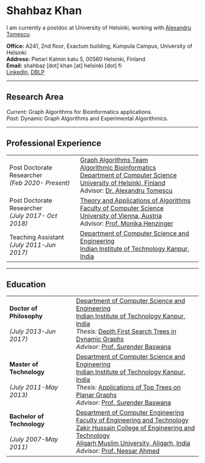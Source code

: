 # Shahbaz Khan
I am currently a postdoc at University of Helsinki, working with [Alexandru Tomescu](https://www.cs.helsinki.fi/u/tomescu/#).   

**Office:** A241, 2nd floor, Exactum building, Kumpula Campus, University of Helsinki  
**Address:** Pietari Kalmin katu 5, 00560 Helsinki, Finland  
**Email:** shahbaz \[dot\] khan \[at\] helsinki \[dot\] fi  
[LinkedIn](https://www.linkedin.com/in/khanshahbaz/), 
[DBLP](dblp.uni-trier.de/pers/k/Khan_0004:Shahbaz.html)

----------------------------------------

## Research Area
_Current:_ Graph Algorithms for Bioinformatics applications.  
_Past:_ Dynamic Graph Algorithms and Experimental Algorithmics.  

-------------------------------------

## Professional Experience
|  |  |
| :---------- | :-------- |
|Post Doctorate Researcher<br>_(Feb 2020- Present)_  | [Graph Algorithms Team](https://www2.helsinki.fi/en/researchgroups/algorithmic-bioinformatics/teams/graph-algorithms)<br>[Algorithmic Bioinformatics](https://www2.helsinki.fi/en/researchgroups/algorithmic-bioinformatics)<br> [Department of Computer Science](https://www2.helsinki.fi/en/computer-science)<br>  [University of Helsinki, Finland](https://www.helsinki.fi/en)<br> Advisor: [Dr. Alexandru Tomescu](https://www.cs.helsinki.fi/u/tomescu/#)|
| Post Doctorate Researcher<br>_(July 2017- Oct 2018)_ | [Theory and Applications of Algorithms](https://taa.cs.univie.ac.at/)<br> [Faculty of Computer Science](https://informatik.univie.ac.at/)<br>                         [University of Vienna, Austria](https://www.univie.ac.at/en/)<br>                       Advisor: [Prof. Monika Henzinger](https://taa.cs.univie.ac.at/team/person/40337/) | 
| Teaching Assistant<br>_(July 2011-Jun 2017)_ | [Department of Computer Science and Engineering](https://cse.iitk.ac.in/)<br> [Indian Institute of Technology Kanpur, India](https://www.iitk.ac.in/)|

----------------------------------------------------------
## Education

|      |     |
| :--- | :--- |
| **Doctor of Philosophy**<br><br>_(July 2013-Jun 2017)_ | [Department of Computer Science and Engineering](https://cse.iitk.ac.in/)<br>[Indian Institute of Technology Kanpur, India](https://www.iitk.ac.in/)<br>_Thesis:_ [Depth First Search Trees in Dynamic Graphs](https://shahbazk.github.io/Shahbaz_Khan_PhD_Thesis.pdf)<br>_Advisor:_ [Prof. Surender Baswana](https://www.cse.iitk.ac.in/users/sbaswana/)| 
| **Master of Technology** <br><br>_(July 2011-May 2013)_ | [Department of Computer Science and Engineering](https://cse.iitk.ac.in/)<br>[Indian Institute of Technology Kanpur, India](https://www.iitk.ac.in/)<br>_Thesis:_ [Applications of Top Trees on Planar Graphs](https://shahbazk.github.io/Shahbaz_Khan_MTech_Thesis.pdf)<br>_Advisor:_ [Prof. Surender Baswana](https://www.cse.iitk.ac.in/users/sbaswana/) |
| **Bachelor of Technology** <br><br>_(July 2007-May 2011)_ | [Department of Computer Engineering](https://amu.ac.in/department/computer-engineering)<br>[Faculty of Engineering and Technology](https://amu.ac.in/faculties/faculty-of-engineering-technology)<br>[Zakir Hussain College of Engineering and Technology](https://amu.ac.in/colleges/zakir-husain-college-of-engineering-and-technology)<br>[Aligarh Muslim University, Aligarh, India](www.amu.ac.in)<br>_Advisor:_ [Prof. Neesar Ahmed](https://amu.ac.in/faculty/computer-engineering/nesar-ahmad) |
 
